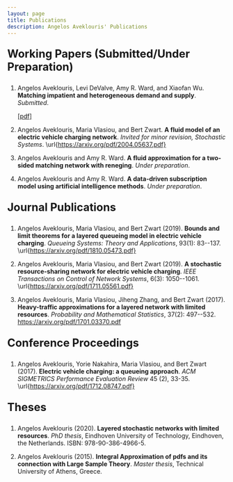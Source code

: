 ```yaml
---
layout: page
title: Publications
description: Angelos Aveklouris' Publications
---
```


<p style="font-size:25px"><b>Working Papers (Submitted/Under Preparation)</b></p>

 1. Angelos Aveklouris, Levi DeValve,  Amy R. Ward, and Xiaofan Wu. <b>Matching impatient and heterogeneous demand and supply</b>.
   *Submitted*. <p><a href="https://https://arxiv.org/pdf/2102.02710.pdf/">[pdf]</a></p> 

 2. Angelos Aveklouris, Maria Vlasiou, and Bert Zwart. <b>A fluid model of an electric vehicle charging network</b>. *Invited for minor revision, Stochastic Systems*. \url{https://arxiv.org/pdf/2004.05637.pdf}


 3. Angelos Aveklouris and Amy R. Ward. <b>A fluid approximation for a two-sided matching network with reneging</b>.
    *Under preparation*.

 4.  Angelos Aveklouris and Amy R. Ward.  <b>A data-driven subscription model using artificial intelligence methods</b>.
     *Under preparation*.

<p style="font-size:25px"><b>Journal Publications</b></p>

 1. Angelos Aveklouris, Maria Vlasiou, and Bert Zwart (2019). <b>Bounds and limit theorems for a layered queueing model in electric vehicle charging</b>.
    *Queueing Systems: Theory and Applications*, 93(1): 83--137.
      \url{https://arxiv.org/pdf/1810.05473.pdf}
      
 2.  Angelos Aveklouris, Maria Vlasiou, and Bert Zwart (2019). <b>A stochastic resource-sharing network for electric vehicle charging</b>.
    *IEEE Transactions on Control of Network Systems*, 6(3): 1050--1061.
    \url{https://arxiv.org/pdf/1711.05561.pdf}

3. Angelos Aveklouris, Maria Vlasiou, Jiheng Zhang, and Bert Zwart (2017).  <b>Heavy-traffic approximations for a layered network with limited resources</b>. 
   *Probability and Mathematical Statistics*, 37(2): 497--532.  https://arxiv.org/pdf/1701.03370.pdf

<p style="font-size:25px"><b>Conference Proceedings</b></p>

1. Angelos Aveklouris, Yorie Nakahira, Maria Vlasiou, and Bert Zwart (2017). <b>Electric vehicle charging: a queueing approach</b>. 
   *ACM SIGMETRICS Performance Evaluation Review* 45 (2), 33-35.
\url{https://arxiv.org/pdf/1712.08747.pdf}

<p style="font-size:25px"><b>Theses</b></p>

   1. Angelos Aveklouris (2020). <b>Layered stochastic networks with limited resources</b>. *PhD thesis*, Eindhoven University of Technology, Eindhoven, the Netherlands. 
      ISBN: 978-90-386-4966-5.
  
  2. Angelos Aveklouris (2015). <b>Integral Approximation of pdfs and its connection with Large Sample Theory</b>. *Master thesis*, Technical University of Athens, Greece.
  


<!-- Note: this is how to write a comment in HTML. Everything in here won't show up on your webpage.-->

<!--
To increase the size of the title, use fewer # in front of the paper title.
To decrease the size of the title, use more #. 
To remove the italics, remove the * before and after the description
To remove the underline from the title, remove the <u> tags (<u> and </u>)
-->
